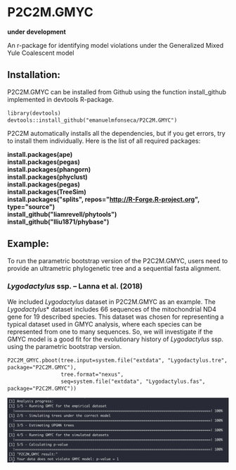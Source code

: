 # P2C2M.GMYC

**under development**

An r-package for identifying model violations under the Generalized Mixed Yule Coalescent model

## Installation:

P2C2M.GMYC can be installed from Github using the function install_github implemented in devtools R-package.

```{r}
library(devtools)
devtools::install_github("emanuelmfonseca/P2C2M.GMYC")
```

P2C2M automatically installs all the dependencies, but if you get errors, try to install them individually. Here is the list of all required packages:

**install.packages(ape)**  
**install.packages(pegas)**  
**install.packages(phangorn)**  
**install.packages(phyclust)**  
**install.packages(pegas)**  
**install.packages(TreeSim)**  
**install.packages("splits", repos="http://R-Forge.R-project.org", type="source")**  
**install\_github("liamrevell/phytools")**  
**install\_github("lliu1871/phybase")**  

## Example:

To run the parametric bootstrap version of the P2C2M.GMYC, users need to provide an ultrametric phylogenetic tree and a sequential fasta alignment.

### *Lygodactylus* ssp. – Lanna et al. (2018)

We included *Lygodactylus* dataset in P2C2M.GMYC as an example. The *Lygodactylus** dataset includes 66 sequences of the mitochondrial ND4 gene for 19 described species. This dataset was chosen for representing a typical dataset used in GMYC analysis, where each species can be represented from one to many sequences. So, we will investigate if the GMYC model is a good fit for the evolutionary history of *Lygodactylus* ssp. using the parametric bootstrap version.

```{r}
P2C2M_GMYC.pboot(tree.input=system.file("extdata", "Lygodactylus.tre", package="P2C2M.GMYC"),
                 tree.format="nexus",
                 seq=system.file("extdata", "Lygodactylus.fas", package="P2C2M.GMYC"))
```

![alt text here](images/P2C2M.GMYC.result.png)








